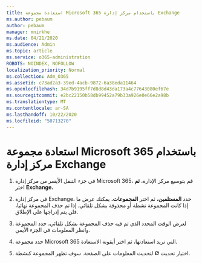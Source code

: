```yaml
---
title: استعادة مجموعة Microsoft 365 باستخدام مركز إدارة Exchange
ms.author: pebaum
author: pebaum
manager: mnirkhe
ms.date: 04/21/2020
ms.audience: Admin
ms.topic: article
ms.service: o365-administration
ROBOTS: NOINDEX, NOFOLLOW
localization_priority: Normal
ms.collection: Adm_O365
ms.assetid: c73ad2a3-39ed-4acb-9872-6a38eda11464
ms.openlocfilehash: 34d7b9195ff7d8d8d43da173a4c77643080ef67e
ms.sourcegitcommit: e2bc22150b58db99452a79b33a926e0e66e2a98b
ms.translationtype: MT
ms.contentlocale: ar-SA
ms.lasthandoff: 10/22/2020
ms.locfileid: "50713270"
---
```

# <a name="restore-a-microsoft-365-group-using-the-exchange-admin-center"></a>استعادة مجموعة Microsoft 365 باستخدام مركز إدارة Exchange

1. في جزء التنقل الأيسر من مركز إدارة Microsoft 365، قم بتوسيع مركز الإدارة، **ثم** اختر **Exchange.**
    
2. في مركز إدارة Exchange، حدد **المستلمين،** ثم اختر **المجموعات.** يمكنك عرض ما إذا كانت المجموعة نشطة أو محذوفة بشكل تلقائي. إذا تم حذف المجموعة نهائيا، فلن يتم إدراجها على الإطلاق.
    
3. لعرض الوقت المحدد الذي تم فيه حذف المجموعة بشكل تلقائي، حدد المجموعة وانظر المعلومات في الجزء الأيمن.
    
4. حدد مجموعة Microsoft 365 التي تريد استعادتها، ثم اختر أيقونة الاستعادة.
    
5. اختيار تحديث ![أيقونة التحديث](media/6464df90-2a91-4c1f-92a6-9a38c7696ac3.gif) لتحديث المعلومات على الصفحة. سوف تظهر المجموعة كنشطة. 
    

